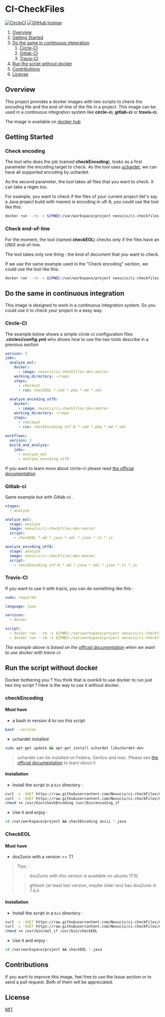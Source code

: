 CI-CheckFiles
=============
[![CircleCI](https://circleci.com/gh/Nexucis/ci-checkFiles.svg?style=shield)](https://circleci.com/gh/Nexucis/ci-checkFiles) [![GitHub license](https://img.shields.io/badge/license-MIT-blue.svg)](./LICENSE)

1. [Overview](#overview) 
2. [Getting Started](#getting-started)
3. [Do the same in continuous integration](#do-the-same-in-continuous-integration)
   1. [Circle-CI](#circle-ci)
   2. [Gitlab-CI](#gitlab-ci)
   3. [Travis-CI](#travis-ci)
4. [Run the script without docker](#run-the-script-without-docker)
5. [Contributions](#contributions)
6. [License](#license)

## Overview

This project provides a docker images with two scripts to check the encoding file and the end-of-line of the file in a project. 
This image can be used in a continuous integration system like **circle-ci**, **gitlab-ci** or **travis-ci**. 

The image is available on [docker hub](https://hub.docker.com/r/nexucis/ci-checkfiles/)

## Getting Started

### Check encoding
The tool who does the job (named **checkEncoding**), tooks as a first parameter the encoding target to check. 
As the tool uses [uchardet](https://www.freedesktop.org/wiki/Software/uchardet/), we can have all supported encoding by uchardet.

As the second parameter, the tool takes all files that you want to check. It can take a regex too.

For example, you want to check if the files of your current project (let's say a Java project build with maven) is encoding in utf-8, you could use the tool like this: 

```bash
docker run --rm -v ${PWD}:/var/workspace/project nexucis/ci-checkfiles /bin/bash -c "cd /var/workspace/project && checkEncoding utf-8 *.md *.java *.xml"
``` 

### Check end-of-line
For the moment, the tool (named **checkEOL**) checks only if the files have an UNIX end-of-line.

The tool takes only one thing : the kind of document that you want to check.

If we use the same example used in the "Check encoding" section, we could use the tool like this:

```bash
docker run --rm -v ${PWD}:/var/workspace/project nexucis/ci-checkfiles /bin/bash -c "cd /var/workspace/project && checkEOL *.md *.java *.xml"
``` 

## Do the same in continuous integration

This image is designed to work in a continuous integration system. So you could use it to check your project in a easy way.

### Circle-CI

The example below shows a simple circle-ci configuration files **.circleci/config.yml** who shows how to use the two tools describe in a previous section

```yaml
version: 2
jobs:
  analyze_eol:
    docker:
      - image: nexucis/ci-checkfiles:dev-master
    working_directory: ~/repo
    steps:
      - checkout
      - run: checkEOL *.cmd *.php *.md *.xml
      
  analyze_encoding_utf8:
    docker:
      - image: nexucis/ci-checkfiles:dev-master
    working_directory: ~/repo
    steps:
      - checkout
      - run: checkEncoding utf-8 *.cmd *.php *.md *.xml
      
workflows:
  version: 2
  build_and_analyze:
    jobs:
      - analyze_eol
      - analyze_encoding_utf8
```
If you want to learn more about circle-ci please read [the official documentation](https://circleci.com/docs/2.0/)

### Gitlab-ci
Same example but with Gitlab-ci .

```yaml
stages:
  - analyze

analyze_eol:
  stage: analyze
  image: nexucis/ci-checkfiles:dev-master
  script:
    - checkEOL *.md *.java *.xml *.json *.ts *.js

analyze_encoding_utf8:
  stage: analyze
  image: nexucis/ci-checkfiles:dev-master
  script:
    - checkEncoding utf-8 *.md *.java *.xml *.json *.ts *.js
```

### Travis-CI

If you want to use it with tracis, you can do something like this :

```yaml
sudo: required

language: java

services:
  - docker

script:
  - docker run --rm -v ${PWD}:/var/workspace/project nexucis/ci-checkfiles /bin/bash -c "cd /var/workspace/project && checkEOL *.md *.java *.xml"
  - docker run --rm -v ${PWD}:/var/workspace/project nexucis/ci-checkfiles /bin/bash -c "cd /var/workspace/project && checkEncoding utf-8 *.md *.java *.xml"
```

*The example above is based on the [official documentation](https://docs.travis-ci.com/user/docker/) when we want to use docker with travis-ci*

## Run the script without docker
Docker bothering you ? You think that is overkill to use docker to run just two tiny script ? Here is the way to use it without docker.

### checkEncoding

#### Must have

* a bash in version 4 to run this script

```bash
bash --version
```

* uchardet installed
  
```bash
sudo apt-get update && apt-get install uchardet libuchardet-dev
```

> uchardet can be installed on Fedora, Gentoo and mac. Please see [the official documentation](https://www.freedesktop.org/wiki/Software/uchardet/) to learn about it

#### Installation

* Install the script in a `bin` directory : 

```bash
curl -s -XGET https://raw.githubusercontent.com/Nexucis/ci-checkFiles/master/encoding/encoding_if.sh > /usr/bin/encoding_if
curl -s -XGET https://raw.githubusercontent.com/Nexucis/ci-checkFiles/master/encoding/checkEncoding.sh > /usr/bin/checkEncoding
chmod +x /usr/bin/checkEncoding /usr/bin/encoding_if
```

* Use it and enjoy : 

```bash
cd /var/workspace/project && checkEncoding ascii *.java
```

### CheckEOL

#### Must have

* dos2unix with a version >= 7.1

> Tips : 
>>dos2unix with this version is available on ubuntu 17.10

>> gitbash (at least last version, maybe older too) has dos2unix in 7.4.0

#### Installation

* Install the script in a `bin` directory : 

```bash
curl -s -XGET https://raw.githubusercontent.com/Nexucis/ci-checkFiles/master/eol/eol_if.sh > /usr/bin/eol_if
curl -s -XGET https://raw.githubusercontent.com/Nexucis/ci-checkFiles/master/eol/checkEOL.sh > /usr/bin/checkEOL
chmod +x /usr/bin/eol_if /usr/bin/checkEOL
```

* Use it and enjoy : 

```bash
cd /var/workspace/project && checkEOL *.java
```

## Contributions
If you want to improve this image, feel free to use the Issue section or to send a pull request. Both of them will be appreciated.

## License
[MIT](./LICENSE)
